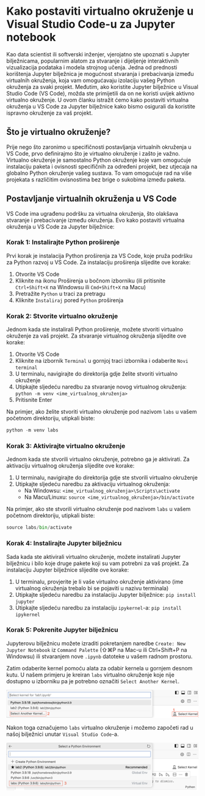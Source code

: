 # Kako postaviti virtualno okruženje u Visual Studio Code-u za Jupyter notebook

Kao data scientist ili softverski inženjer, vjerojatno ste upoznati s Jupyter bilježnicama, popularnim alatom za stvaranje i dijeljenje interaktivnih vizualizacija podataka i modela strojnog učenja. Jedna od prednosti korištenja Jupyter bilježnica je mogućnost stvaranja i prebacivanja između virtualnih okruženja, koja vam omogućavaju izolaciju vašeg Python okruženja za svaki projekt. Međutim, ako koristite Jupyter bilježnice u Visual Studio Code (VS Code), možda ste primijetili da on ne koristi uvijek aktivno virtualno okruženje. U ovom članku istražit ćemo kako postaviti virtualna okruženja u VS Code za Jupyter bilježnice kako bismo osigurali da koristite ispravno okruženje za vaš projekt.

## Što je virtualno okruženje?

Prije nego što zaronimo u specifičnosti postavljanja virtualnih okruženja u VS Code, prvo definirajmo što je virtualno okruženje i zašto je važno. Virtualno okruženje je samostalno Python okruženje koje vam omogućuje instalaciju paketa i ovisnosti specifičnih za određeni projekt, bez utjecaja na globalno Python okruženje vašeg sustava. To vam omogućuje rad na više projekata s različitim ovisnostima bez brige o sukobima između paketa.

## Postavljanje virtualnih okruženja u VS Code

VS Code ima ugrađenu podršku za virtualna okruženja, što olakšava stvaranje i prebacivanje između okruženja. Evo kako postaviti virtualna okruženja u VS Code za Jupyter bilježnice:

### Korak 1: Instalirajte Python proširenje

Prvi korak je instalacija Python proširenja za VS Code, koje pruža podršku za Python razvoj u VS Code. Za instalaciju proširenja slijedite ove korake:

1.  Otvorite VS Code
2.  Kliknite na ikonu Proširenja u bočnom izborniku (ili pritisnite `Ctrl+Shift+X` na Windowsu ili `Cmd+Shift+X` na Macu)
3.  Pretražite `Python` u traci za pretragu
4.  Kliknite `Instaliraj` pored `Python` proširenja

### Korak 2: Stvorite virtualno okruženje

Jednom kada ste instalirali Python proširenje, možete stvoriti virtualno okruženje za vaš projekt. Za stvaranje virtualnog okruženja slijedite ove korake:

1.  Otvorite VS Code
2.  Kliknite na izbornik `Terminal` u gornjoj traci izbornika i odaberite `Novi terminal`
3.  U terminalu, navigirajte do direktorija gdje želite stvoriti virtualno okruženje
4.  Utipkajte sljedeću naredbu za stvaranje novog virtualnog okruženja: `python -m venv <ime_virtualnog_okruženja>`
5.  Pritisnite Enter

Na primjer, ako želite stvoriti virtualno okruženje pod nazivom `labs` u vašem početnom direktoriju, utipkali biste:

```python
python -m venv labs
```

### Korak 3: Aktivirajte virtualno okruženje

Jednom kada ste stvorili virtualno okruženje, potrebno ga je aktivirati. Za aktivaciju virtualnog okruženja slijedite ove korake:

1.  U terminalu, navigirajte do direktorija gdje ste stvorili virtualno okruženje
2.  Utipkajte sljedeću naredbu za aktivaciju virtualnog okruženja:
    -   Na Windowsu: `<ime_virtualnog_okruženja>\Scripts\activate`
    -   Na Macu/Linuxu: `source <ime_virtualnog_okruženja>/bin/activate`

Na primjer, ako ste stvorili virtualno okruženje pod nazivom `labs` u vašem početnom direktoriju, utipkali biste:

```python
source labs/bin/activate
```

### Korak 4: Instalirajte Jupyter bilježnicu

Sada kada ste aktivirali virtualno okruženje, možete instalirati Jupyter bilježnicu i bilo koje druge pakete koji su vam potrebni za vaš projekt. Za instalaciju Jupyter bilježnice slijedite ove korake:

1.  U terminalu, provjerite je li vaše virtualno okruženje aktivirano (ime virtualnog okruženja trebalo bi se pojaviti u nazivu terminala)
2.  Utipkajte sljedeću naredbu za instalaciju Jupyter bilježnice: `pip install jupyter`
3. Utipkajte sljedeću naredbu za instalaciju `ipykernel`-a: `pip install ipykernel`


### Korak 5: Pokrenite Jupyter bilježnicu

Jupyterovu bilježnicu možete izraditi pokretanjem naredbe `Create: New Jupyter Notebook` iz `Command Palette` (⇧⌘P na Mac-u ili Ctrl+Shift+P na Windowsu) ili stvaranjem nove `.ipynb` datoteke u vašem radnom prostoru.

Zatim odaberite kernel pomoću alata za odabir kernela u gornjem desnom kutu. U našem primjeru je kreiran `labs` virtualno okruženje koje nije dostupno u izborniku pa je potrebno označiti `Select Another Kernel`.

![USB_drive](figs/fig1.png)

Nakon toga označujemo `labs` virtualno okruženje i možemo započeti rad u našoj bilježnici unutar `Visual Studio Code`-a.

![USB_drive](figs/fig2.png)

